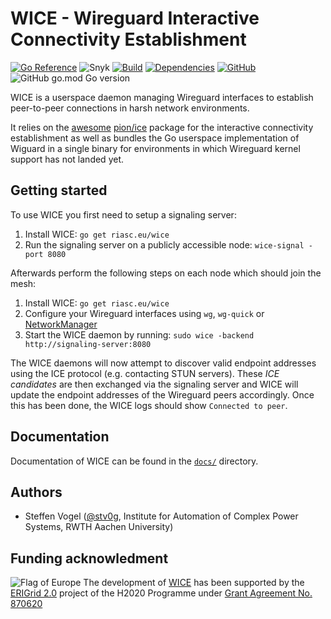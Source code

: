 # WICE - Wireguard Interactive Connectivity Establishment

[![Go Reference](https://pkg.go.dev/badge/github.com/stv0g/wice.svg)](https://pkg.go.dev/github.com/stv0g/wice)
![Snyk](https://img.shields.io/snyk/vulnerabilities/github/stv0g/wice)
[![Build](https://img.shields.io/github/checks-status/stv0g/wice/master)](https://github.com/stv0g/wice/actions)
[![Dependencies](https://img.shields.io/librariesio/release/stv0g/wice)](https://libraries.io/github/stv0g/wice)
[![GitHub](https://img.shields.io/github/license/stv0g/wice)](https://github.com/stv0g/wice/blob/master/LICENSE)
![GitHub go.mod Go version](https://img.shields.io/github/go-mod/go-version/stv0g/wice)

WICE is a userspace daemon managing Wireguard interfaces to establish peer-to-peer connections in harsh network environments.

It relies on the [awesome](https://github.com/pion/awesome-pion) [pion/ice] package for the interactive connectivity establishment as well as bundles the Go userspace implementation of Wiguard in a single binary for environments in which Wireguard kernel support has not landed yet.

## Getting started

To use WICE you first need to setup a signaling server:

1. Install WICE: `go get riasc.eu/wice`
2. Run the signaling server on a publicly accessible node: `wice-signal -port 8080`

Afterwards perform the following steps on each node which should join the mesh:

1. Install WICE: `go get riasc.eu/wice`
2. Configure your Wireguard interfaces using `wg`, `wg-quick` or [NetworkManager](https://blogs.gnome.org/thaller/2019/03/15/wireguard-in-networkmanager/)
3. Start the WICE daemon by running: `sudo wice -backend http://signaling-server:8080`

The WICE daemons will now attempt to discover valid endpoint addresses using the ICE protocol (e.g. contacting STUN servers).
These _ICE candidates_ are then exchanged via the signaling server and WICE will update the endpoint addresses of the Wireguard peers accordingly.
Once this has been done, the WICE logs should show `Connected to peer`.

## Documentation

Documentation of WICE can be found in the [`docs/`](./docs) directory.

## Authors

- Steffen Vogel ([@stv0g](https://github.com/stv0g), Institute for Automation of Complex Power Systems, RWTH Aachen University)

## Funding acknowledment

![Flag of Europe](https://erigrid2.eu/wp-content/uploads/2020/03/europa_flag_low.jpg) The development of [WICE] has been supported by the [ERIGrid 2.0] project of the H2020 Programme under [Grant Agreement No. 870620](https://cordis.europa.eu/project/id/870620)

[Wireguard]: https://wireguard.com
[wireguard-go]: https://git.zx2c4.com/wireguard-go
[pion/ice]: https://github.com/pion/ice
[ICE]: https://datatracker.ietf.org/doc/html/rfc8445
[ICE-PAC]: https://datatracker.ietf.org/doc/html/rfc8863
[ICE-TCP]: https://datatracker.ietf.org/doc/html/rfc6544
[Trickle ICE]: https://datatracker.ietf.org/doc/html/rfc8838
[ICE-SDP]: https://datatracker.ietf.org/doc/html/rfc8839
[TURN-TCP]: https://datatracker.ietf.org/doc/html/rfc6062
[TURN-STUN]: https://datatracker.ietf.org/doc/html/rfc8656
[STUN]: https://datatracker.ietf.org/doc/html/rfc8489
[SDP]: https://datatracker.ietf.org/doc/html/rfc8866
[SDP-Offer-Answer]: https://datatracker.ietf.org/doc/html/rfc3264
[JWS]: https://datatracker.ietf.org/doc/html/rfc7515
[JWS-CT]: https://tools.ietf.org/id/draft-jordan-jws-ct-02.html
[JCS]: https://datatracker.ietf.org/doc/html/rfc8785
[WICE]: https://github.com/stv0g/wice
[ERIGrid 2.0]: https://erigrid2.eu
[NetworkManager]: https://github.com/max-moser/network-manager-wireguard
[systemd-networkd]: https://www.freedesktop.org/software/systemd/man/systemd.netdev.html#%5BWireGuard%5D%20Section%20Options
[wg-quick]: https://manpages.debian.org/unstable/wireguard-tools/wg-quick.8.en.html
[kilo]: https://kilo.squat.ai
[Nftables]: https://www.netfilter.org/projects/nftables/manpage.html
[XEdDSA]: https://signal.org/docs/specifications/xeddsa/

[Golang BPF]: https://riyazali.net/posts/berkeley-packet-filter-in-golang/
[Linux Raw Sockets]: https://squidarth.com/networking/systems/rc/2018/05/28/using-raw-sockets.html
